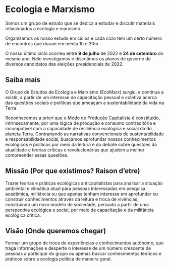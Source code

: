 # Ecologia e Marxismo

Somos um grupo de estudo que se dedica a estudar e discutir materiais relacionados a ecologia e marxismo.

Organizamos os nosso estudo em ciclos e cada ciclo tem um certo número de encontros que duram em média 1h e 30m.

O nosso último ciclo ocorreu entre **9 de julho** de 2022 e **24 de setembro** do mesmo ano.
Nele investigamos e discutimos os planos de governo de diversos candidatos das eleições presidenciais de 2022.

## Saiba mais

O Grupo de Estudos de Ecologia e Marxismo (EcoMarx) surgiu, e continua a existir, a partir de um interesse de capacitação pessoal e coletiva acerca das questões sociais e políticas que ameaçam a sustentabilidade da vida na Terra.

Reconhecemos a priori que o Modo de Produção Capitalista é constituído, intrinsecamente, por uma lógica de produção e consumo contraditória e incompatível com a capacidade de resiliência ecológica e social da do planeta Terra. Contrariando as narrativas convencionais de sustentabilidade e responsabilidade social, buscamos aprofundar nossos conhecimentos ecológicos e políticos por meio da leitura e do debate sobre questões da atualidade e teorias críticas e revolucionárias que ajudem a melhor compreender essas questões.

## Missão (Por que existimos? Raison d’etre)

Trazer teorias e práticas ecológicas anticapitalistas para analisar a situação ambiental e climática atual para pessoas interessadas em pesquisa acadêmica, militância ou que apenas tenham interesse em aprofundar ou construir conhecimentos através da leitura e troca de vivências, construindo um novo modelo de sociedade, pensado a partir de uma perspectiva ecológica e social, por meio da capacitação e da militância ecológica crítica.

## Visão (Onde queremos chegar)

Formar um grupo de troca de experiências e conhecimentos autônomo, que traga informações e desperte o interesse de um número crescente de pessoas a participar do grupo ou apenas buscar conhecimentos teóricos e práticos sobre  a ecologia política de maneira geral.
